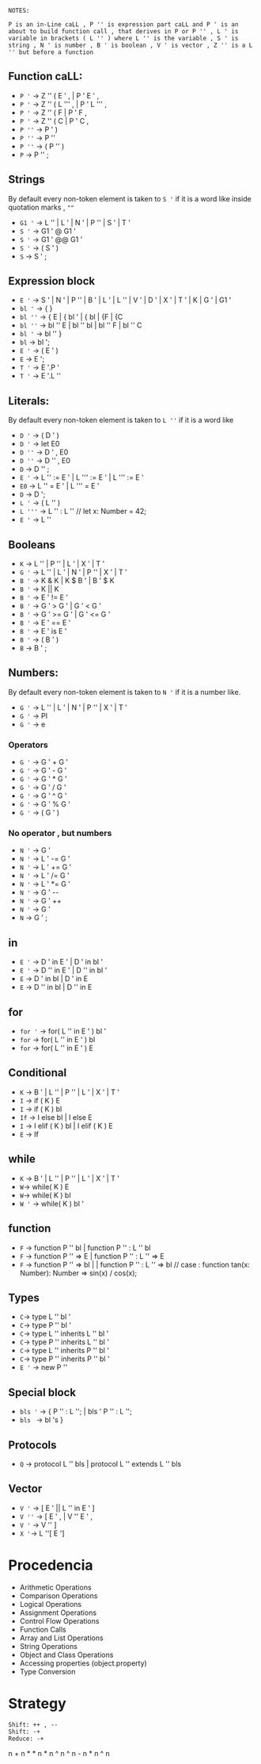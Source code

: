 
`NOTES:`

    P is an in-Line caLL , P '' is expression part caLL and P ' is an about to build function call , that derives in P or P '' , L ' is variable in brackets ( L '' ) where L '' is the variable , S ' is string , N ' is number , B ' is boolean , V ' is vector , Z '' is a L '' but before a function

## Function caLL:
 
* `P '` -> Z '' ( E ' , $|$ P ' E ' ,
* `P '` -> Z '' ( L ''' , $|$ P ' L ''' ,
* `P '` -> Z '' ( F  $|$ P ' F ,
* `P '` -> Z '' ( C  $|$ P ' C  ,
* `P ''` -> P ' )
* `P ''` -> P '' 
* `P ''` -> ( P '' )
* `P` -> P '' ;
  
## Strings

By default every non-token element is taken to `S '` if it is a word like inside quotation marks , `""`

* `G1 '` -> L '' $|$ L ' $|$ N ' $|$ P '' $|$ S ' $|$ T '
* `S '` -> G1 ' @ G1 ' 
* `S '` -> G1 ' @@ G1 ' 
* `S '` -> ( S ' )
* `S` -> S ' ;

## Expression block

* `E '` -> S ' $|$ N ' $|$ P '' $|$ B ' $|$ L ' $|$ L '' $|$ V ' $|$ D ' $|$ X ' $|$ T ' $|$ K $|$ G ' $|$ G1 '
* `bl '` -> { }
* `bl ''` -> { E $|$ { bl ' $|$ { bl $|$ {F $|$ {C   
* `bl ''` -> bl '' E $|$ bl '' bl $|$ bl '' F $|$ bl '' C    
* `bl '` -> bl '' }
* `bl` -> bl ';
* `E '` -> ( E ' )
* `E`  -> E ';
* `T '` -> E '.P '
* `T '` -> E '.L ''

## Literals:

By default every non-token element is taken to `L ''` if it is a word like

* `D '` -> ( D ' )
* `D '` -> let E0
* `D ''` -> D ' , E0
* `D ''` -> D '' , E0
* `D` -> D '' ;
* `E '` -> L '' := E ' $|$ L ''' := E ' $|$ L ''' := E '
* `E0` -> L '' = E ' $|$ L ''' = E '
* `D` -> D '; 
* `L '` -> ( L '' ) 
* `L '''` -> L '' : L '' // let x: Number = 42;
* `E '` -> L ''

## Booleans

* `K` -> L '' $|$ P '' $|$ L ' $|$ X ' $|$ T '
* `G '` -> L '' $|$ L ' $|$ N ' $|$ P '' $|$ X ' $|$ T '
* `B '` -> K & K $|$ K $ B ' $|$ B ' $ K
* `B '` -> K || K
* `B '` -> E ' != E ' 
* `B '` ->  G ' > G ' $|$ G ' < G '
* `B '` ->  G ' >= G ' $|$ G ' <= G '
* `B '` -> E ' == E ' 
* `B '` ->  E ' is E '
* `B '` -> ( B ' )
* `B` -> B ' ; 

## Numbers:

By default every non-token element is taken to `N '` if it is a number like.

* `G '` -> L '' $|$ L ' $|$ N ' $|$ P '' $|$ X ' $|$ T '
* `G '` -> PI
* `G '` -> e 

### Operators

* `G '` -> G ' +  G '
* `G '` -> G ' -  G '
* `G '` -> G ' *  G '
* `G '` -> G ' /  G '
* `G '` -> G ' ^  G '
* `G '` -> G ' %  G '
* `G '` -> ( G ' )
### No operator , but numbers

* `N '` -> G '
* `N '` -> L ' -= G '
* `N '` -> L ' += G '
* `N '` -> L ' /= G '
* `N '` -> L ' *= G '
* `N '` -> G ' --
* `N '` -> G ' ++
* `N '` -> G '
* `N` -> G ' ; 

## in

* `E '` -> D ' in E ' $|$ D ' in bl ' 
* `E '` -> D '' in E ' $|$ D '' in bl ' 
* `E` -> D ' in bl $|$ D ' in E
* `E` -> D '' in bl $|$ D '' in E

## for

* `for '` -> for( L '' in E ' ) bl '
* `for` -> for( L '' in E ' ) bl
* `for` -> for( L '' in E ' ) E

##  Conditional

* `K` -> B ' $|$ L '' $|$ P '' $|$ L ' $|$ X ' $|$ T '
* `I` -> if ( K ) E
* `I` -> if ( K ) bl
* `If` -> I else bl $|$ I else E
* `I` -> I elif ( K ) bl $|$ I  elif ( K ) E
* `E` -> If

## while

* `K` -> B ' $|$ L '' $|$ P '' $|$ L ' $|$ X ' $|$ T '
* `W`-> while( K ) E
* `W`-> while( K ) bl
* `W '` -> while( K ) bl '

## function

* `F` -> function P '' bl $|$ function P '' : L '' bl
* `F` -> function P '' => E $|$ function P '' : L '' => E
* `F` -> function P '' => bl $|$ $|$ function P '' : L '' => bl  // case : function tan(x: Number): Number => sin(x) / cos(x);
  
## Types

* `C`-> type L '' bl '
* `C`-> type P '' bl ' 
* `C`-> type L '' inherits L '' bl '
* `C`-> type P '' inherits L '' bl '
* `C`-> type L '' inherits P '' bl '
* `C`-> type P '' inherits P '' bl '
* `E '` -> new P ''

## Special block

* `bls '` -> { P '' : L ''; $|$ bls ' P '' : L '';
* `bls ` -> bl 's }

## Protocols

* `Q` -> protocol L '' bls $|$ protocol L '' extends L '' bls

## Vector

* `V '` -> [ E ' || L '' in E ' ]
* `V ''` -> [ E ' , $|$ V '' E ' ,
* `V '` -> V '' ]
* `X '`-> L ''[ E ']

# Procedencia

 * Arithmetic Operations
 * Comparison Operations
 * Logical Operations
 * Assignment Operations
 * Control Flow Operations
 * Function Calls
 * Array and List Operations
 * String Operations
 * Object and Class Operations
 * Accessing properties (object.property)
 * Type Conversion


# Strategy

    Shift: ++ , --
    Shift: -+
    Reduce: -+

n + n * * n * n ^ n ^ n - n * n ^ n

